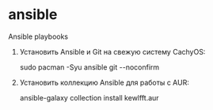 # ansible
Ansible playbooks

1. Установить Ansible и Git на свежую систему CachyOS:

    sudo pacman -Syu ansible git --noconfirm
   
3. Установить коллекцию Ansible для работы с AUR:

    ansible-galaxy collection install kewlfft.aur
